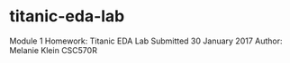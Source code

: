 # titanic-eda-lab
Module 1 Homework: Titanic EDA Lab
Submitted 30 January 2017
Author: Melanie Klein
CSC570R
